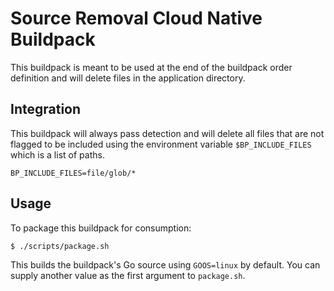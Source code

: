 # Source Removal Cloud Native Buildpack

This buildpack is meant to be used at the end of the buildpack order definition
and will delete files in the application directory.

## Integration

This buildpack will always pass detection and will delete all files that are
not flagged to be included using the environment variable `$BP_INCLUDE_FILES`
which is a list of paths.
```shell
BP_INCLUDE_FILES=file/glob/*
```

## Usage

To package this buildpack for consumption:

```
$ ./scripts/package.sh
```

This builds the buildpack's Go source using `GOOS=linux` by default. You can
supply another value as the first argument to `package.sh`.
